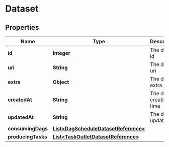 # Dataset

## Properties
| Name               | Type                                                                          | Description               | Notes      |
|--------------------|-------------------------------------------------------------------------------|---------------------------|------------|
| **id**             | **Integer**                                                                   | The dataset id            | [optional] |
| **uri**            | **String**                                                                    | The dataset uri           | [optional] |
| **extra**          | **Object**                                                                    | The dataset extra         | [optional] |
| **createdAt**      | **String**                                                                    | The dataset creation time | [optional] |
| **updatedAt**      | **String**                                                                    | The dataset update time   | [optional] |
| **consumingDags**  | [**List&lt;DagScheduleDatasetReference&gt;**](DagScheduleDatasetReference.md) |                           | [optional] |
| **producingTasks** | [**List&lt;TaskOutletDatasetReference&gt;**](TaskOutletDatasetReference.md)   |                           | [optional] |
